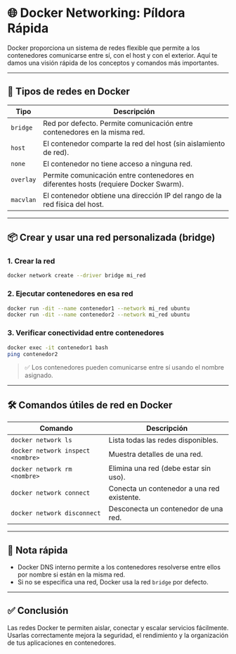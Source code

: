 
# 🌐 Docker Networking: Píldora Rápida

Docker proporciona un sistema de redes flexible que permite a los contenedores comunicarse entre sí, con el host y con el exterior. Aquí te damos una visión rápida de los conceptos y comandos más importantes.

---

## 🔧 Tipos de redes en Docker

| Tipo           | Descripción |
|----------------|-------------|
| `bridge`       | Red por defecto. Permite comunicación entre contenedores en la misma red. |
| `host`         | El contenedor comparte la red del host (sin aislamiento de red). |
| `none`         | El contenedor no tiene acceso a ninguna red. |
| `overlay`      | Permite comunicación entre contenedores en diferentes hosts (requiere Docker Swarm). |
| `macvlan`      | El contenedor obtiene una dirección IP del rango de la red física del host. |

---

## 📦 Crear y usar una red personalizada (bridge)

### 1. Crear la red

```bash
docker network create --driver bridge mi_red
```

### 2. Ejecutar contenedores en esa red

```bash
docker run -dit --name contenedor1 --network mi_red ubuntu
docker run -dit --name contenedor2 --network mi_red ubuntu
```

### 3. Verificar conectividad entre contenedores

```bash
docker exec -it contenedor1 bash
ping contenedor2
```

> ✅ Los contenedores pueden comunicarse entre sí usando el nombre asignado.

---

## 🛠️ Comandos útiles de red en Docker

| Comando | Descripción |
|--------|-------------|
| `docker network ls` | Lista todas las redes disponibles. |
| `docker network inspect <nombre>` | Muestra detalles de una red. |
| `docker network rm <nombre>` | Elimina una red (debe estar sin uso). |
| `docker network connect` | Conecta un contenedor a una red existente. |
| `docker network disconnect` | Desconecta un contenedor de una red. |

---

## 🧠 Nota rápida

- Docker DNS interno permite a los contenedores resolverse entre ellos por nombre si están en la misma red.
- Si no se especifica una red, Docker usa la red `bridge` por defecto.

---

## ✅ Conclusión

Las redes Docker te permiten aislar, conectar y escalar servicios fácilmente. Usarlas correctamente mejora la seguridad, el rendimiento y la organización de tus aplicaciones en contenedores.
